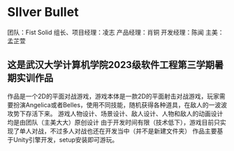 # SIlver Bullet
 团队：Fist Solid
 组长、项目经理：凌志
 产品经理：肖铜
 开发经理：陈闻
 主美：孟芷萱

## 这是武汉大学计算机学院2023级软件工程第三学期暑期实训作品
作品是一个2D的平面对战游戏，游戏本体是一款2D的平面射击对战游戏，玩家需要扮演Angelica或者Belles，使用不同技能，随机获得各种道具，在敌人的一波波攻势下存活下来。
游戏人物设计、场景设计、敌人设计、人物和敌人的动画设计均是由团队（主美大大）原创设计
由于开发时间有限（技术低下），游戏目前只实现了单人对战，不过多人对战也还在开发当中（并不是新建文件夹）
作品主要基于Unity引擎开发，setup安装即可游玩。